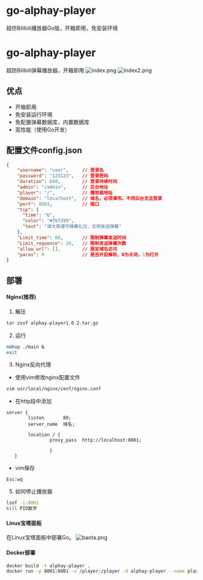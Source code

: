 # go-alphay-player
超仿Bilibili播放器Go版，开箱即用，免安装环境

# go-alphay-player
超防Bilibili弹幕播放器，开箱即用
![index.png](https://tva1.sinaimg.cn/large/008c6yxSgy1h537zlyqc2j31h60pvtx7.jpg)
![index2.png](https://tva1.sinaimg.cn/large/008c6yxSgy1h5380v99acj30rc0ir7ar.jpg)

## 优点
* 开箱即用
* 免安装运行环境
* 免配置弹幕数据库，内置数据库
* 高性能（使用Go开发）

## 配置文件config.json
```json
{
    "username": "user",     // 登录名
    "password": "123123",   // 登录密码
    "duration": 600,        // 登录持续时间
    "admin": "/admin",      // 后台地址
    "player": "/",          // 播放器地址
    "domain": "localhost",  // 域名，必须填写。不然后台无法登录
    "port": 8001,           // 端口
    "tip": {
      "time": "6",
      "color": "#fb7299",
      "text": "请大家遵守弹幕礼仪，文明发送弹幕"
    },
    "Limit_time": 60,       // 限制弹幕发送时间
    "Limit_requence": 20,   // 限制发送弹幕次数
    "allow_url": [],        // 限定域名访问
    "paras": 0              // 是否开启解析，0为关闭，1为打开
}
```
## 部署
#### Nginx(推荐)
1. 解压
```bash
tar zxvf alphay-player1.0.2.tar.gz
```
2. 运行
```bash
nohup ./main &
exit
```
3. Nginx反向代理
* 使用vim修改nginx配置文件
```bash
vim usr/local/nginx/conf/nginx.conf
```
* 在http段中添加
```vim
server {
        listen       80;
        server_name  域名;

        location / {
                proxy_pass  http://localhost:8001;

                }
   }
```
* vim保存
```vim
Esc:wq
```
5. 如何停止播放器
```bash
lsof -i:8001
kill PID数字
```
#### Linux宝塔面板
在Linux宝塔面板中部署Go。
![baota.png](https://tva1.sinaimg.cn/large/008c6yxSgy1h54a3l9dowj31aq066q50.jpg)

#### Docker部署
```bash
docker build -t alphay-player .
docker run -p 8001:8001 -v /player:/player -d alphay-player --name player
```


